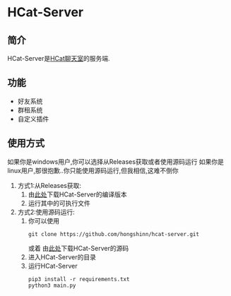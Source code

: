# HCat-Server

## 简介

HCat-Server是[HCat聊天室](https://3455f9504d.goho.co/hcat/login.html)的服务端.

## 功能

- 好友系统
- 群租系统
- 自定义插件

## 使用方式

如果你是windows用户,你可以选择从Releases获取或者使用源码运行
如果你是linux用户,那很抱歉..你只能使用源码运行,但我相信,这难不倒你

1. 方式1:从Releases获取:
    1. 由[此处](https://github.com/hongshinn/hcat-server/releases/latest)下载HCat-Server的编译版本
    2. 运行其中的可执行文件
2. 方式2:使用源码运行:
    1. 你可以使用
        ```shell
        git clone https://github.com/hongshinn/hcat-server.git
        ```
       或着
       由[此处](https://github.com/hongshinn/hcat-server/releases/latest)下载HCat-Server的源码
    2. 进入HCat-Server的目录
    3. 运行HCat-Server
       ```shell
       pip3 install -r requirements.txt
       python3 main.py
       ```
